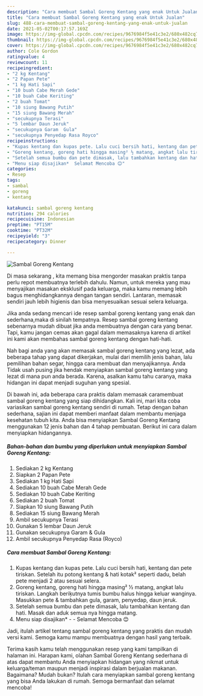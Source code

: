 ```yaml
---
description: "Cara membuat Sambal Goreng Kentang yang enak Untuk Jualan"
title: "Cara membuat Sambal Goreng Kentang yang enak Untuk Jualan"
slug: 488-cara-membuat-sambal-goreng-kentang-yang-enak-untuk-jualan
date: 2021-05-02T00:17:57.169Z
image: https://img-global.cpcdn.com/recipes/9676984f5e41c3e2/680x482cq70/sambal-goreng-kentang-foto-resep-utama.jpg
thumbnail: https://img-global.cpcdn.com/recipes/9676984f5e41c3e2/680x482cq70/sambal-goreng-kentang-foto-resep-utama.jpg
cover: https://img-global.cpcdn.com/recipes/9676984f5e41c3e2/680x482cq70/sambal-goreng-kentang-foto-resep-utama.jpg
author: Cole Gordon
ratingvalue: 4
reviewcount: 11
recipeingredient:
- "2 kg Kentang"
- "2 Papan Pete"
- "1 kg Hati Sapi"
- "10 buah Cabe Merah Gede"
- "10 buah Cabe Keriting"
- "2 buah Tomat"
- "10 siung Bawang Putih"
- "15 siung Bawang Merah"
- "secukupnya Terasi"
- "5 lembar Daun Jeruk"
- "secukupnya Garam  Gula"
- "secukupnya Penyedap Rasa Royco"
recipeinstructions:
- "Kupas kentang dan kupas pete. Lalu cuci bersih hati, kentang dan pete tiriskan. Setelah itu potong kentang &amp; hati kotak² seperti dadu, belah pete menjadi 2 atau sesuai selera."
- "Goreng kentang, goreng hati hingga masing² ½ matang, angkat lalu tiriskan. Langkah beriķutnya tumis bumbu halus hingga keluar wanginya. Masukkan pete &amp; tambahkan gula, garam, penyedap, daun jeruk."
- "Setelah semua bumbu dan pete dimasak, lalu tambahkan kentang dan hati. Masak dan aduk semua nya hingga matang."
- "Menu siap disajikan*  Selamat Mencoba 😊"
categories:
- Resep
tags:
- sambal
- goreng
- kentang

katakunci: sambal goreng kentang 
nutrition: 294 calories
recipecuisine: Indonesian
preptime: "PT15M"
cooktime: "PT32M"
recipeyield: "3"
recipecategory: Dinner

---
```



![Sambal Goreng Kentang](https://img-global.cpcdn.com/recipes/9676984f5e41c3e2/680x482cq70/sambal-goreng-kentang-foto-resep-utama.jpg)

Di masa  sekarang , kita memang bisa mengorder masakan praktis tanpa perlu repot membuatnya terlebih dahulu. Namun, untuk mereka yang mau menyajikan masakan eksklusif pada keluarga, maka kamu memang lebih bagus menghidangkannya dengan tangan sendiri. Lantaran, memasak sendiri jauh lebih higienis dan bisa menyesuaikan sesuai selera keluarga.

Jika anda sedang mencari ide resep sambal goreng kentang yang enak dan sederhana,maka di sinilah tempatnya. Resep sambal goreng kentang  sebenarnya mudah dibuat jika anda membuatnya dengan cara yang benar. Tapi, kamu jangan cemas akan gagal dalam memasaknya 
karena di artikel ini kami akan membahas sambal goreng kentang dengan hati-hati.  



Nah bagi anda yang akan memasak sambal goreng kentang yang lezat, ada beberapa tahap yang dapat dikerjakan, mulai dari memilih jenis bahan, lalu pemilihan bahan segar, hingga cara membuat dan menyajikannya. Anda Tidak usah pusing jika hendak menyiapkan sambal goreng kentang yang lezat di mana pun anda berada. Karena, asalkan kamu  tahu caranya, maka hidangan ini dapat menjadi suguhan yang spesial.

Di bawah ini, ada beberapa cara praktis  dalam memasak caramembuat sambal goreng kentang yang siap dihidangkan. Kali ini, mari kita coba variasikan sambal goreng kentang sendiri di rumah. Tetap dengan bahan sederhana, sajian ini dapat memberi manfaat dalam membantu menjaga kesehatan tubuh kita. Anda bisa menyiapkan Sambal Goreng Kentang menggunakan 12 jenis bahan dan 4 tahap pembuatan. Berikut ini cara dalam menyiapkan hidangannya.

<!--inarticleads1-->

##### Bahan-bahan dan bumbu yang diperlukan untuk menyiapkan Sambal Goreng Kentang:

1. Sediakan 2 kg Kentang
1. Siapkan 2 Papan Pete
1. Sediakan 1 kg Hati Sapi
1. Sediakan 10 buah Cabe Merah Gede
1. Sediakan 10 buah Cabe Keriting
1. Sediakan 2 buah Tomat
1. Siapkan 10 siung Bawang Putih
1. Sediakan 15 siung Bawang Merah
1. Ambil secukupnya Terasi
1. Gunakan 5 lembar Daun Jeruk
1. Gunakan secukupnya Garam &amp; Gula
1. Ambil secukupnya Penyedap Rasa (Royco)




<!--inarticleads2-->

##### Cara membuat Sambal Goreng Kentang:

1. Kupas kentang dan kupas pete. Lalu cuci bersih hati, kentang dan pete tiriskan. Setelah itu potong kentang &amp; hati kotak² seperti dadu, belah pete menjadi 2 atau sesuai selera.
1. Goreng kentang, goreng hati hingga masing² ½ matang, angkat lalu tiriskan. Langkah beriķutnya tumis bumbu halus hingga keluar wanginya. Masukkan pete &amp; tambahkan gula, garam, penyedap, daun jeruk.
1. Setelah semua bumbu dan pete dimasak, lalu tambahkan kentang dan hati. Masak dan aduk semua nya hingga matang.
1. Menu siap disajikan* -  - Selamat Mencoba 😊




Jadi, itulah artikel tentang  sambal goreng kentang  yang praktis dan mudah versi kami. Semoga kamu mampu membuatnya dengan hasil yang terbaik. 

Terima kasih kamu telah menggunakan resep yang kami tampilkan di halaman ini. Harapan kami, olahan  Sambal Goreng Kentang sederhana di atas dapat membantu Anda menyiapkan hidangan yang nikmat untuk keluarga/teman maupun menjadi inspirasi dalam berjualan makanan. Bagaimana? Mudah bukan? Itulah cara menyiapkan sambal goreng kentang yang bisa Anda lakukan di rumah. Semoga bermanfaat dan selamat mencoba!

